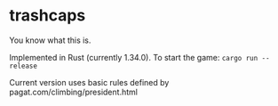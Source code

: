 # trashcaps
You know what this is.

Implemented in Rust (currently 1.34.0).  To start the game:
`cargo run --release`

Current version uses basic rules defined by pagat.com/climbing/president.html
